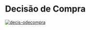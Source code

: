 <h1>Decisão de Compra</h1>
<a href="https://catharyna-angela.github.io/three-decision/"><img src="https://i.ibb.co/KmPNMT8/decis-odecompra.png" alt="decis-odecompra" border="0"></a>

